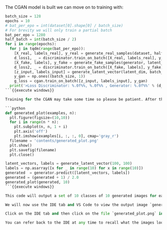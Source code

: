 The CGAN model is built we can move on to training with:

```python
batch_size = 128
epochs = 10
# bat_per_epo = int(dataset[0].shape[0] / batch_size)
# For brevity we will only train a partial batch
bat_per_epo = 1280
half_batch = int(batch_size / 2)
for i in range(epochs):
  for j in tqdm(range(bat_per_epo)):
    [X_real, labels_real], y_real = generate_real_samples(dataset, half_batch)
    d_loss1, _ = discriminator.train_on_batch([X_real, labels_real], y_real)
    [X_fake, labels], y_fake = generate_fake_samples(generator, latent_dim, half_batch)
    d_loss2, _ = discriminator.train_on_batch([X_fake, labels], y_fake)
    [z_input, labels_input] = generate_latent_vector(latent_dim, batch_size)
    y_gan = np.ones((batch_size, 1))
    g_loss = cgan.train_on_batch([z_input, labels_input], y_gan)
  print('>Loss Discriminator: %.0f%%, %.0f%% , Generator: %.0f%%' % (d_loss1,d_loss2,g_loss))
```{{execute windows}}

Training for the CGAN may take some time so please be patient. After the training is complete we can generate an output plot with classes like so:

```python
def generated_plot(examples, n):
  plt.figure(figsize=(10,10))
  for i in range(n * n):
    plt.subplot(n, n, 1 + i)
    plt.axis('off')
    plt.imshow(examples[i, :, :, 0], cmap='gray_r')
  filename = 'contents/generated_plot.png'
  plt.show()
  plt.savefig(filename)
  plt.close()

latent_vectors, labels = generate_latent_vector(100, 100)
labels = np.asarray([x for _ in range(10) for x in range(10)])
generated  = generator.predict([latent_vectors, labels])
generated = (generated + 1) / 2.0
generated_plot(generated, 10)
```{{execute windows}}

This code will output a set of 10 classes of 10 generated images for each class. Notice how the generated output is rescaled back to values of 0 to 1 for display. Negative values will not render on a matplotlib plot and would be cut off.

We will now use the IDE tab and VS Code to view the output image `generated_plot.png`.

Click on the IDE tab and then click on the file `generated_plot.png` in the file folder sidebar.

You can refer back to the IDE at any time to recall what the images looked like.


















